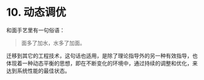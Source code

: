 # 10. 动态调优

和面手艺里有一句俗语：
> 面多了加水，水多了加面。

迁移到其它的工程技术，这句话也适用，是除了理论指导外的另一种有效指导，也体现着一种动态平衡的思想，即在不断变化的环境中，通过持续的调整和优化，来达到系统性能的最佳状态。
